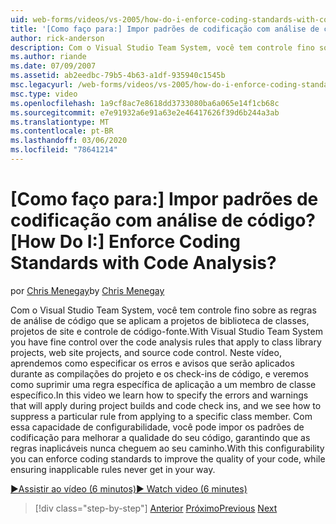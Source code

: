 ```yaml
---
uid: web-forms/videos/vs-2005/how-do-i-enforce-coding-standards-with-code-analysis
title: '[Como faço para:] Impor padrões de codificação com análise de código? | Microsoft Docs'
author: rick-anderson
description: Com o Visual Studio Team System, você tem controle fino sobre as regras de análise de código que se aplicam a projetos de biblioteca de classes, projetos de site e o código-fonte co...
ms.author: riande
ms.date: 07/09/2007
ms.assetid: ab2eedbc-79b5-4b63-a1df-935940c1545b
msc.legacyurl: /web-forms/videos/vs-2005/how-do-i-enforce-coding-standards-with-code-analysis
msc.type: video
ms.openlocfilehash: 1a9cf8ac7e8618dd3733080ba6a065e14f1cb68c
ms.sourcegitcommit: e7e91932a6e91a63e2e46417626f39d6b244a3ab
ms.translationtype: MT
ms.contentlocale: pt-BR
ms.lasthandoff: 03/06/2020
ms.locfileid: "78641214"
---
```

# <a name="how-do-i-enforce-coding-standards-with-code-analysis"></a><span data-ttu-id="1ffe2-104">[Como faço para:] Impor padrões de codificação com análise de código?</span><span class="sxs-lookup"><span data-stu-id="1ffe2-104">[How Do I:] Enforce Coding Standards with Code Analysis?</span></span>

<span data-ttu-id="1ffe2-105">por [Chris Menegay](https://twitter.com/CMenegay)</span><span class="sxs-lookup"><span data-stu-id="1ffe2-105">by [Chris Menegay](https://twitter.com/CMenegay)</span></span>

<span data-ttu-id="1ffe2-106">Com o Visual Studio Team System, você tem controle fino sobre as regras de análise de código que se aplicam a projetos de biblioteca de classes, projetos de site e controle de código-fonte.</span><span class="sxs-lookup"><span data-stu-id="1ffe2-106">With Visual Studio Team System you have fine control over the code analysis rules that apply to class library projects, web site projects, and source code control.</span></span> <span data-ttu-id="1ffe2-107">Neste vídeo, aprendemos como especificar os erros e avisos que serão aplicados durante as compilações do projeto e os check-ins de código, e veremos como suprimir uma regra específica de aplicação a um membro de classe específico.</span><span class="sxs-lookup"><span data-stu-id="1ffe2-107">In this video we learn how to specify the errors and warnings that will apply during project builds and code check ins, and we see how to suppress a particular rule from applying to a specific class member.</span></span> <span data-ttu-id="1ffe2-108">Com essa capacidade de configurabilidade, você pode impor os padrões de codificação para melhorar a qualidade do seu código, garantindo que as regras inaplicáveis nunca cheguem ao seu caminho.</span><span class="sxs-lookup"><span data-stu-id="1ffe2-108">With this configurability you can enforce coding standards to improve the quality of your code, while ensuring inapplicable rules never get in your way.</span></span>

[<span data-ttu-id="1ffe2-109">&#9654;Assistir ao vídeo (6 minutos)</span><span class="sxs-lookup"><span data-stu-id="1ffe2-109">&#9654; Watch video (6 minutes)</span></span>](https://channel9.msdn.com/Blogs/ASP-NET-Site-Videos/how-do-i-enforce-coding-standards-with-code-analysis)

> [!div class="step-by-step"]
> <span data-ttu-id="1ffe2-110">[Anterior](how-do-i-set-up-distributed-load-testing-for-high-volume-tests.md)
> [Próximo](how-do-i-use-generic-tests.md)</span><span class="sxs-lookup"><span data-stu-id="1ffe2-110">[Previous](how-do-i-set-up-distributed-load-testing-for-high-volume-tests.md)
[Next](how-do-i-use-generic-tests.md)</span></span>
